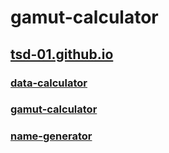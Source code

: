 # gamut-calculator

## [tsd-01.github.io](https://tsd-01.github.io)

### [data-calculator](https://tsd-01.github.io/data-calculator)

### [gamut-calculator](https://tsd-01.github.io/gamut-calculator)

### [name-generator](https://tsd-01.github.io/name-generator)
